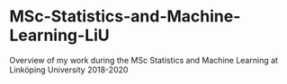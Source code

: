 # MSc-Statistics-and-Machine-Learning-LiU
Overview of my work during the MSc Statistics and Machine Learning at Linköping University 2018-2020
